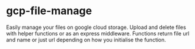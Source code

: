 # gcp-file-manage
Easily manage your files on google cloud storage. Upload and delete files with helper functions or as an express middleware. Functions return file url and name or just url depending on how you initialise the function.
